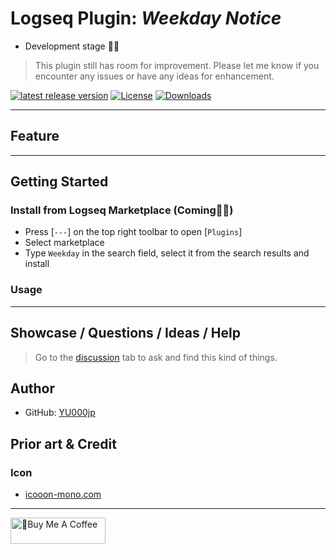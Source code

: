 # Logseq Plugin: *Weekday Notice*

- Development stage 👷🚧

> This plugin still has room for improvement. Please let me know if you encounter any issues or have any ideas for enhancement.

[![latest release version](https://img.shields.io/github/v/release/YU000jp/logseq-plugin-weekday-notice)](https://github.com/YU000jp/logseq-plugin-weekday-notice/releases)
[![License](https://img.shields.io/github/license/YU000jp/logseq-plugin-weekday-notice?color=blue)](https://github.com/YU000jp/logseq-plugin-weekday-notice/LICENSE)
[![Downloads](https://img.shields.io/github/downloads/YU000jp/logseq-plugin-weekday-notice/total.svg)](https://github.com/YU000jp/logseq-plugin-weekday-notice/releases)
<!-- Published 2023 -->

---

## Feature

---

## Getting Started

### Install from Logseq Marketplace (Coming👷🚧)

- Press [`---`] on the top right toolbar to open [`Plugins`]
- Select marketplace
- Type `Weekday` in the search field, select it from the search results and install

### Usage

---

## Showcase / Questions / Ideas / Help

> Go to the [discussion](https://github.com/YU000jp/logseq-plugin-weekday-notice/discussions) tab to ask and find this kind of things.

## Author

- GitHub: [YU000jp](https://github.com/YU000jp)

## Prior art & Credit

### Icon

- [icooon-mono.com](https://icooon-mono.com/)

---

<a href="https://www.buymeacoffee.com/yu000japan" target="_blank"><img src="https://cdn.buymeacoffee.com/buttons/v2/default-violet.png" alt="🍌Buy Me A Coffee" style="height: 42px;width: 152px" ></a>
